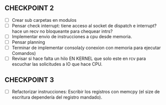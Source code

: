 ## CHECKPOINT 2 ##
- [ ] Crear sub carpetas en modulos
- [ ] Pensar check interrupt: tiene acceso al socket de dispatch e interrupt? hace un recv no bloqueante para chequear intrs?
- [ ] Implementar envio de instrucciones a cpu desde memoria.
- [ ] Pensar planning
- [ ] Terminar de implementar consola(y conexion con memoria para ejecutar Comandos)
- [ ] Revisar si hace falta un hilo EN KERNEL que solo este en rcv para escuchar las solicitudes a IO que hace CPU.

## CHECKPOINT 3 ##
- [ ] Refactorizar instrucciones: Escribir los registros con memcpy (el size de escritura dependería del registro mandado).
